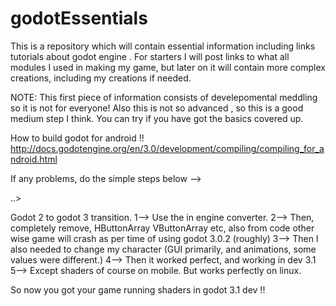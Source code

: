 # godotEssentials
This is a repository which will contain essential information including links tutorials about godot engine . For starters I will post links to what all modules I used in making my game, but later on it will contain more complex creations, including my creations if needed.

NOTE: This first piece of information consists of develepomental meddling so it is not for everyone! Also this is not so advanced , so this is a good medium step I think. You can try if you have got the basics covered up.

How to build godot for android !!
http://docs.godotengine.org/en/3.0/development/compiling/compiling_for_android.html

If any problems, do the simple steps below -->

..>



Godot 2 to godot 3 transition.
1--> Use the in engine converter.
2--> Then, completely remove, HButtonArray VButtonArray etc, also from code other wise game will crash as per time of using godot 3.0.2 (roughly)
3--> Then I also needed to change my character (GUI primarily, and animations, some values were different.)
4--> Then it worked perfect, and working in dev 3.1 
5--> Except shaders of course on mobile. But works perfectly on linux.

So now you got your game running shaders in godot 3.1 dev !!

